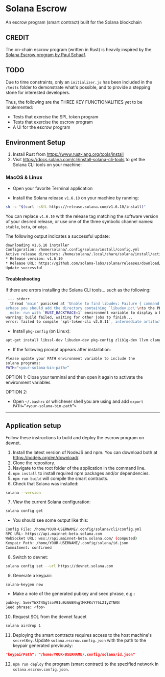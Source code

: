 # Solana Escrow

An escrow program (smart contract) built for the Solana blockchain

## CREDIT

The on-chain escrow program (written in Rust) is heavily inspired by the [Solana Escrow program by Paul Schaaf](https://paulx.dev/blog/2021/01/14/programming-on-solana-an-introduction/).

## TODO

Due to time constraints, only an `initializer.js` has been included in the `/tests` folder to demonstrate
what's possible, and to provide a stepping stone for interested developers.

Thus, the following are the THREE KEY FUNCTIONALITIES yet to be implemented:

- Tests that exercise the SPL token program
- Tests that exercise the escrow program
- A UI for the escrow program

## Environment Setup

1. Install Rust from <https://www.rust-lang.org/tools/install>
2. Visit <https://docs.solana.com/cli/install-solana-cli-tools> to get the Solana CLI tools on your machine:

### MacOS & Linux

- Open your favorite Terminal application

- Install the Solana release `v1.6.10` on your machine by running:

```bash
sh -c "$(curl -sSfL https://release.solana.com/v1.6.10/install)"
```

You can replace `v1.6.10` with the release tag matching the software version of your desired release, or use one of the three symbolic channel names: `stable`, `beta`, or `edge`.

The following output indicates a successful update:

```bash
downloading v1.6.10 installer
Configuration: /home/solana/.config/solana/install/config.yml
Active release directory: /home/solana/.local/share/solana/install/active_release
* Release version: v1.6.10
* Release URL: https://github.com/solana-labs/solana/releases/download/v1.6.10/solana-release-x86_64-unknown-linux-gnu.tar.bz2
Update successful
```

#### Troubleshooting

If there are errors installing the Solana CLI tools... such as the following:

```bash
 --- stderr
  thread 'main' panicked at 'Unable to find libudev: Failure { command: "\"pkg-config\" \"--libs\" \"--cflags\" \"libudev\"", output: Output { status: ExitStatus(ExitStatus(256)), stdout: "", stderr: "Package libudev was not found in the pkg-config search path.\nP
erhaps you should add the directory containing `libudev.pc\'\nto the PKG_CONFIG_PATH environment variable\nNo package \'libudev\' found\n" } }', /home/ccdle12/.cargo/registry/src/github.com-1ecc6299db9ec823/hidapi-1.2.6/build.rs:53:54
  note: run with `RUST_BACKTRACE=1` environment variable to display a backtrace
warning: build failed, waiting for other jobs to finish...
error: failed to compile `spl-token-cli v2.0.11`, intermediate artifacts can be found at `/tmp/cargo-installd5uUAO`
```

- Install `pkg-config` (on Linux):

```bash
apt-get install libssl-dev libudev-dev pkg-config zlib1g-dev llvm clang make
```

- If the following prompt appears after installation:

```bash
Please update your PATH environment variable to include the 
solana programs:
PATH="<your-solana-bin-path>”
```

OPTION 1: Close your terminal and then open it again to activate the environment variables

OPTION 2:

- Open `~/.bashrc` or whichever shell you are using and add `export PATH=”<your-solana-bin-path”>`

---

## Application setup

Follow these instructions to build and deploy the escrow program on devnet.

1. Install the latest version of NodeJS and npm. You can download both at <https://nodejs.org/en/download/>.
2. Clone the repository.
3. Navigate to the root folder of the application in the command line.
4. `npm install` to install required npm packages and/or dependencies.
5. `npm run build` will compile the smart contracts.
6. Check that Solana was installed:

```bash
solana --version
```

7. View the current Solana configuration:

```bash
solana config get
```

- You should see some output like this:

```bash
Config File: /home/YOUR-USERNAME/.config/solana/cli/config.yml
RPC URL: https://api.mainnet-beta.solana.com
WebSocket URL: wss://api.mainnet-beta.solana.com/ (computed)
Keypair Path: /home/YOUR-USERNAME/.config/solana/id.json
Commitment: confirmed
```

8. Switch to devnet:

```bash
solana config set --url https://devnet.solana.com
```


9. Generate a keypair:

```bash
solana-keygen new
```

- Make a note of the generated pubkey and seed phrase, e.g.:

```bash
pubkey: 5werYWXT4SgtsoV91u9zG6BNngtMKFKsY76L21yZTNKN
Seed phrase: <foo>
```

10. Request SOL from the devnet faucet

```bash
solana airdrop 1
```

11. Deploying the smart contracts requires access to the host machine's `secretKey`. Update `solana.escrow.config.json` with the path to the keypair generated previously:

```json
"keypairPath": "/home/YOUR-USERNAME/.config/solana/id.json"
```

12. `npm run deploy` the program (smart contract) to the specified network in `solana.escrow.config.json`.
